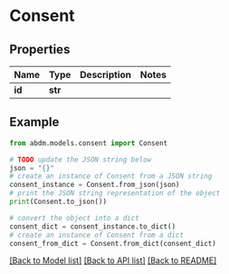 # Consent


## Properties

Name | Type | Description | Notes
------------ | ------------- | ------------- | -------------
**id** | **str** |  | 

## Example

```python
from abdm.models.consent import Consent

# TODO update the JSON string below
json = "{}"
# create an instance of Consent from a JSON string
consent_instance = Consent.from_json(json)
# print the JSON string representation of the object
print(Consent.to_json())

# convert the object into a dict
consent_dict = consent_instance.to_dict()
# create an instance of Consent from a dict
consent_from_dict = Consent.from_dict(consent_dict)
```
[[Back to Model list]](../README.md#documentation-for-models) [[Back to API list]](../README.md#documentation-for-api-endpoints) [[Back to README]](../README.md)


